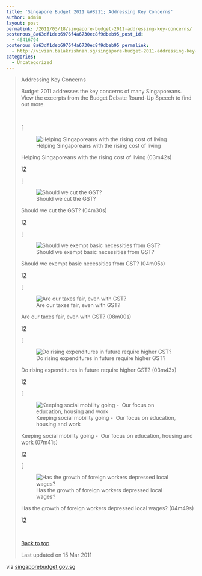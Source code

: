```yaml
---
title: 'Singapore Budget 2011 &#8211; Addressing Key Concerns'
author: admin
layout: post
permalink: /2011/03/18/singapore-budget-2011-addressing-key-concerns/
posterous_8a63df1deb6976f4a6730ec8f9dbeb95_post_id:
  - 46416794
posterous_8a63df1deb6976f4a6730ec8f9dbeb95_permalink:
  - http://vivian.balakrishnan.sg/singapore-budget-2011-addressing-key-concerns
categories:
  - Uncategorized
---
```

<blockquote>
<p>Addressing Key Concerns</p>

<p>Budget 2011 addresses the key concerns of many Singaporeans.  View the excerpts from the Budget Debate Round-Up Speech to find out more.</p>

<p> </p>

<p>[</p>

<figure>
<img src="http://www.singaporebudget.gov.sg/budget_2011/key_concerns.html/images/video1.gif" alt="Helping Singaporeans with the rising cost of living" title="Helping Singaporeans with the rising cost of living" />
<figcaption>Helping Singaporeans with the rising cost of living</figcaption></figure>



<p>Helping Singaporeans with the rising cost of living
(03m42s)</p>

<p>]<a href="http://www.singaporebudget.gov.sg/budget_2011/key_concerns.html#">2</a></p>

<p>[</p>

<figure>
<img src="http://www.singaporebudget.gov.sg/budget_2011/key_concerns.html/images/video2.gif" alt="Should we cut the GST?" title="Should we cut the GST?" />
<figcaption>Should we cut the GST?</figcaption></figure>



<p>Should we cut the GST?
(04m30s)</p>

<p>]<a href="http://www.singaporebudget.gov.sg/budget_2011/key_concerns.html#">2</a></p>

<p>[</p>

<figure>
<img src="http://www.singaporebudget.gov.sg/budget_2011/key_concerns.html/images/video3.gif" alt="Should we exempt basic necessities from GST?" title="Should we exempt basic necessities from GST?" />
<figcaption>Should we exempt basic necessities from GST?</figcaption></figure>



<p>Should we exempt basic necessities from GST?
(04m05s)</p>

<p>]<a href="http://www.singaporebudget.gov.sg/budget_2011/key_concerns.html#">2</a></p>

<p>[</p>

<figure>
<img src="http://www.singaporebudget.gov.sg/budget_2011/key_concerns.html/images/video2.gif" alt="Are our taxes fair, even with GST?" title="Are  our taxes fair, even with GST?" />
<figcaption>Are our taxes fair, even with GST?</figcaption></figure>



<p>Are our taxes fair, even with GST?
(08m00s)</p>

<p>]<a href="http://www.singaporebudget.gov.sg/budget_2011/key_concerns.html#">2</a></p>

<p>[</p>

<figure>
<img src="http://www.singaporebudget.gov.sg/budget_2011/key_concerns.html/images/video5.gif" alt="Do rising expenditures in future require higher GST?" title="Do rising expenditures in future require higher GST?" />
<figcaption>Do rising expenditures in future require higher GST?</figcaption></figure>



<p>Do rising expenditures in future require higher GST?
(03m43s)</p>

<p>]<a href="http://www.singaporebudget.gov.sg/budget_2011/key_concerns.html#">2</a></p>

<p>[</p>

<figure>
<img src="http://www.singaporebudget.gov.sg/budget_2011/key_concerns.html/images/video6.gif" alt="Keeping social mobility going -&nbsp; Our focus on education, housing and work" title="Keeping social mobility going -  Our focus on education, housing and work" />
<figcaption>Keeping social mobility going -&nbsp; Our focus on education, housing and work</figcaption></figure>



<p>Keeping social mobility going -  Our focus on education, housing and work
(07m41s)</p>

<p>]<a href="http://www.singaporebudget.gov.sg/budget_2011/key_concerns.html#">2</a></p>

<p>[</p>

<figure>
<img src="http://www.singaporebudget.gov.sg/budget_2011/key_concerns.html/images/video7.gif" alt="Has the growth of foreign workers depressed local wages?" title="Has the growth of foreign workers depressed local wages?" />
<figcaption>Has the growth of foreign workers depressed local wages?</figcaption></figure>



<p>Has the growth of foreign workers depressed local wages?
(04m49s)</p>

<p>]<a href="http://www.singaporebudget.gov.sg/budget_2011/key_concerns.html#">2</a></p>

<p> </p>

<p><a href="http://www.singaporebudget.gov.sg/budget_2011/key_concerns.html#inner_wrapper">Back to top</a></p>

<p>Last updated on 15 Mar 2011</p>
</blockquote>

<p>via <a href="http://www.singaporebudget.gov.sg/budget_2011/key_concerns.html">singaporebudget.gov.sg</a></p>

<p> </p>
